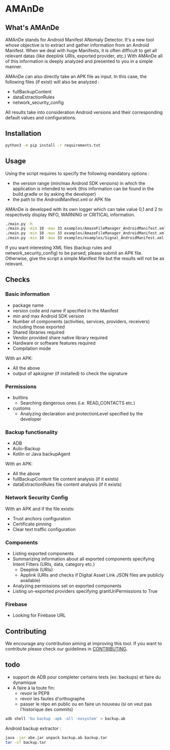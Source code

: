 # AMAnDe
## What's AMAnDe
AMAnDe stands for Android Manifest ANomaly Detector.
It's a new tool whose objective is to extract and gather information from an Android Manifest.
When we deal with huge Manifests, it is often difficult to get all relevant datas (like deeplink URIs, exported provider, etc.)
With AMAnDe all of this information is deeply analyzed and presented to you in a simple manner.

AMAnDe can also directly take an APK file as input. In this case, the following files (if exist) will also be analyzed :
- fullBackupContent
- dataExtractionRules
- network_security_config

All results take into consideration Android versions and their corresponding default values and configurations. 


## Installation
```bash
python3 -m pip install -r requirements.txt
```

## Usage
Using the script requires to specify the following mandatory options :
- the version range (min/max Android SDK versions) in which the application is intended to work (this information can be found in the build.gradle or by asking the developer)
- the path to the AndroidManifest.xml or APK file

AMAnDe is developed with its own logger which can take value 0,1 and 2 to respectively display INFO, WARNING or CRITICAL information.

```bash
./main.py -h
./main.py -min 10 -max 33 examples/AmazeFileManager_AndroidManifest.xml
./main.py -min 10 -max 33 examples/AmazeFileManager_AndroidManifest.xml -v 2
./main.py -min 10 -max 33 examples/examples/Signal_AndroidManifest.xml -v 1
```
If you want interesting XML files (backup rules and network_security_config) to be parsed, please submit an APK file. Otherwise, give the script a simple Manifest file
but the results will not be as relevant. 

## Checks
### Basic information
- package name
- version code and name if specified in the Manifest
- min and max Android SDK version
- Number of components (activities, services, providers, receivers) including those exported
- Shared libraries required
- Vendor provided share native library required
- Hardware or software features required
- Compilation mode

With an APK:
- All the above
- output of apksigner (if installed) to check the signature

### Permissions
- builtins
  - Searching dangerous ones (i.e. READ_CONTACTS etc.)
- customs
  - Analyzing declaration and protectionLevel specified by the developer

### Backup functionality
- ADB
- Auto-Backup
- Kotlin or Java backupAgent

With an APK:
- All the above
- fullBackupContent file content analysis (if it exists)
- dataExtractionRules file content analysis (if it exists)

### Network Security Config
With an APK and if the file exists:
- Trust anchors configuration
- Certificate pinning 
- Clear text traffic configuration

### Components
- Listing exported components
- Summarizing information about all exported components specifying Intent Filters (URIs, data, category etc.)
  - Deeplink (URIs)
  - Applink (URIs and checks if Digital Asset Link JSON files are publicly available)
- Analyzing permissions set on exported components
- Listing un-exported providers specifying grantUriPermissions to True

### Firebase
- Looking for Firebase URL


## Contributing
We encourage any contribution aiming at improving this tool. If you want to contribute
please check our guidelines in [CONTRIBUTING](CONTRIBUTING.md).


## todo
- support de ADB pour completer certains tests (ex: backups) et faire du dynamique
- A faire à la toute fin:
  - revoir le PEP8
  - revoir les fautes d'orthographe
  - passer le répo en public ou en faire un nouveau (si on veut pas l'historique des commits)

```bash
adb shell 'bu backup -apk -all -nosystem' > backup.ab
```

Android backup extractor :
```bash
java -jar abe.jar unpack backup.ab backup.tar
tar -xf backup.tar
```
